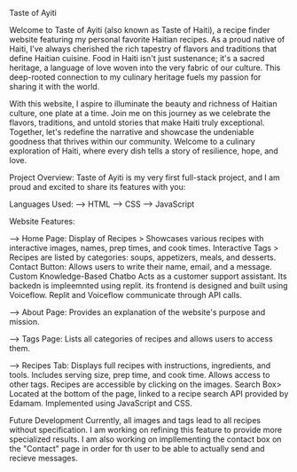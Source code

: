 Taste of Ayiti

Welcome to Taste of Ayiti (also known as Taste of Haiti), a recipe finder website featuring my personal favorite Haitian recipes. As a proud native of Haiti, I’ve always cherished the rich tapestry of flavors and traditions that define Haitian cuisine. Food in Haiti isn't just sustenance; it's a sacred heritage, a language of love woven into the very fabric of our culture. This deep-rooted connection to my culinary heritage fuels my passion for sharing it with the world.

With this website, I aspire to illuminate the beauty and richness of Haitian culture, one plate at a time. Join me on this journey as we celebrate the flavors, traditions, and untold stories that make Haiti truly exceptional. Together, let's redefine the narrative and showcase the undeniable goodness that thrives within our community. Welcome to a culinary exploration of Haiti, where every dish tells a story of resilience, hope, and love.

Project Overview:
Taste of Ayiti is my very first full-stack project, and I am proud and excited to share its features with you:

Languages Used: 
--> HTML
--> CSS
--> JavaScript

Website Features: 

--> Home Page:
Display of Recipes > Showcases various recipes with interactive images, names, prep times, and cook times.
Interactive Tags > Recipes are listed by categories: soups, appetizers, meals, and desserts.
Contact Button: Allows users to write their name, email, and a message.
Custom Knowledge-Based Chatbo Acts as a customer support assistant. Its backedn is impleemnted using replit. its frontend is designed and built using Voiceflow. Replit and Voiceflow communicate through API calls.

--> About Page:
Provides an explanation of the website's purpose and mission.

--> Tags Page:
Lists all categories of recipes and allows users to access them.

--> Recipes Tab: 
Displays full recipes with instructions, ingredients, and tools. Includes serving size, prep time, and cook time. Allows access to other tags. Recipes are accessible by clicking on the images.
Search Box> Located at the bottom of the page, linked to a recipe search API provided by Edamam. Implemented using JavaScript and CSS.

Future Development
Currently, all images and tags lead to all recipes without specification. I am working on refining this feature to provide more specialized results.
I am also working on impllementing the contact box on the "Contact" page in order for th user to be able to actually send and recieve messages. 